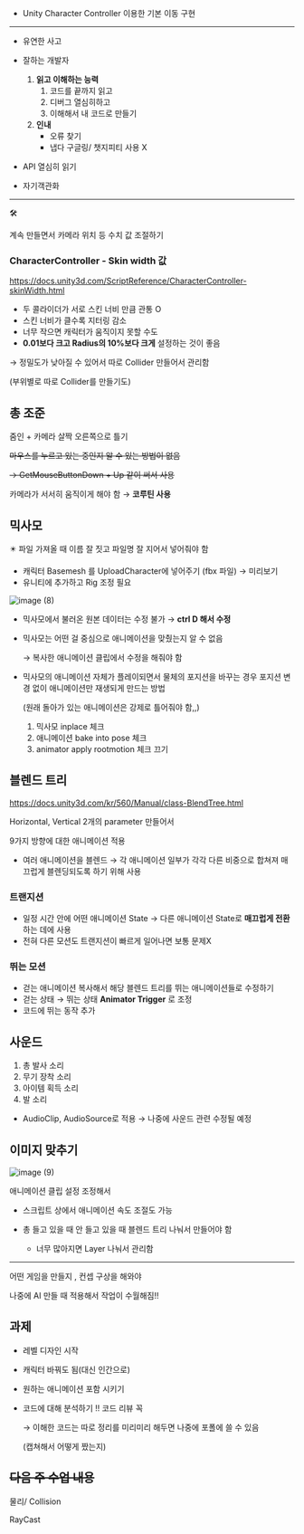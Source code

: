 - Unity Character Controller 이용한 기본 이동 구현

---

- 유연한 사고
- 잘하는 개발자
    1. **읽고 이해하는 능력**
        1. 코드를 끝까지 읽고
        2. 디버그 열심히하고
        3. 이해해서 내 코드로 만들기 
    2. **인내** 
        - 오류 찾기
        - 냅다 구글링/ 챗지피티 사용 X
        
- API 열심히 읽기
- 자기객관화

---

<aside>
🛠️

계속 만들면서 카메라 위치 등 수치 값 조절하기 

</aside>

### CharacterController - Skin width 값

https://docs.unity3d.com/ScriptReference/CharacterController-skinWidth.html

- 두 콜라이더가 서로 스킨 너비 만큼 관통 O
- 스킨 너비가 클수록 지터링 감소
- 너무 작으면 캐릭터가 움직이지 못할 수도
- **0.01보다 크고 Radius의 10%보다 크게** 설정하는 것이 좋음

→ 정밀도가 낮아질 수 있어서 따로 Collider 만들어서 관리함

(부위별로 따로 Collider를 만들기도)



## 총 조준

줌인 + 카메라 살짝 오른쪽으로 틀기

~~마우스를 누르고 있는 중인지 알 수 있는 방법이 없음~~

~~→ GetMouseButtonDown + Up 같이 써서 사용~~

카메라가 서서히 움직이게 해야 함 → **코루틴 사용**

## 믹사모

✴️ 파일 가져올 때 이름 잘 짓고 파일명 잘 지어서 넣어줘야 함 

- 캐릭터 Basemesh 를 UploadCharacter에 넣어주기 (fbx 파일) → 미리보기
- 유니티에 추가하고 Rig 조정 필요

![image (8)](https://github.com/user-attachments/assets/88a44d74-03bc-402b-af54-7fe6c6231179)


- 믹사모에서 불러온 원본 데이터는 수정 불가 → **ctrl D 해서 수정**
- 믹사모는 어떤 걸 중심으로 애니메이션을 맞췄는지 알 수 없음
    
    → 복사한  애니메이션 클립에서 수정을 해줘야 함 
    
- 믹사모의 애니메이션 자체가 플레이되면서 물체의 포지션을 바꾸는 경우
포지션 변경 없이 애니메이션만 재생되게 만드는 방법
    
    (원래 돌아가 있는 애니메이션은 강제로 틀어줘야 함,,)
    
    1. 믹사모 inplace 체크
    2. 애니메이션 bake into pose 체크
    3. animator apply rootmotion 체크 끄기

## 블렌드 트리

https://docs.unity3d.com/kr/560/Manual/class-BlendTree.html

Horizontal, Vertical 2개의 parameter 만들어서

9가지 방향에 대한 애니메이션 적용

- 여러 애니메이션을 블렌드 → 각 애니메이션 일부가 각각 다른 비중으로 합쳐져 매끄럽게 블렌딩되도록 하기 위해 사용

### 트랜지션

- 일정 시간 안에 어떤 애니메이션 State → 다른 애니메이션 State로 **매끄럽게 전환**하는 데에 사용
- 전혀 다른 모션도 트랜지션이 빠르게 일어나면 보통 문제X

### 뛰는 모션

- 걷는 애니메이션 복사해서 해당 블렌드 트리를 뛰는 애니메이션들로 수정하기
- 걷는 상태 → 뛰는 상태 **Animator Trigger** 로 조정
- 코드에 뛰는 동작 추가

## 사운드

1. 총 발사 소리
2. 무기 장착 소리
3. 아이템 획득 소리
4. 발 소리
- AudioClip, AudioSource로 적용 → 나중에 사운드 관련 수정될 예정

## 이미지 맞추기

![image (9)](https://github.com/user-attachments/assets/ca189c00-b2e1-41f1-a501-7042e9703d75)


애니메이션 클립 설정 조정해서

- 스크립트 상에서 애니메이션 속도 조절도 가능

- 총 들고 있을 때 안 들고 있을 때 블렌드 트리 나눠서 만들어야 함
    - 너무 많아지면 Layer 나눠서 관리함

---

어떤 게임을 만들지 , 컨셉 구상을 해와야

나중에 AI 만들 때 적용해서 작업이 수월해짐!!

## 과제

- 레벨 디자인 시작
- 캐릭터 바꿔도 됨(대신 인간으로)
- 원하는 애니메이션 포함 시키기
- 코드에 대해 분석하기 !! 코드 리뷰 꼭
    
    → 이해한 코드는 따로 정리를 미리미리 해두면 나중에 포폴에 쓸 수 있음
    
    (캡쳐해서 어떻게 짰는지)
    

## ~~다음 주 수업 내용~~

물리/ Collision

RayCast
